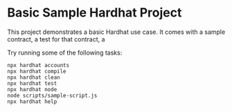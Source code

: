 # Basic Sample Hardhat Project

This project demonstrates a basic Hardhat use case. It comes with a sample contract, a test for that contract, a 

Try running some of the following tasks:

```shell
npx hardhat accounts
npx hardhat compile
npx hardhat clean
npx hardhat test
npx hardhat node
node scripts/sample-script.js
npx hardhat help
```
